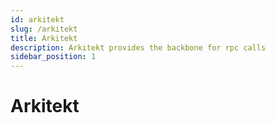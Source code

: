 ```yaml
---
id: arkitekt
slug: /arkitekt
title: Arkitekt
description: Arkitekt provides the backbone for rpc calls
sidebar_position: 1
---
```


# Arkitekt
